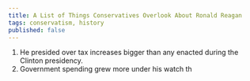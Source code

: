 ```yaml
---
title: A List of Things Conservatives Overlook About Ronald Reagan
tags: conservatism, history
published: false
---
```

1. He presided over tax increases bigger than any enacted during the Clinton presidency.
2. Government spending grew more under his watch th